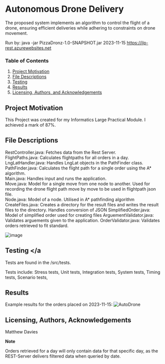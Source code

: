 # Autonomous Drone Delivery
The proposed system implements an algorithm to control the flight of a drone, ensuring efficient deliveries while adhering to constraints on drone movement.

Run by: java -jar PizzaDronz-1.0-SNAPSHOT.jar 2023-11-15 https://ilp-rest.azurewebsites.net

### Table of Contents

1. [Project Motivation](#motivation)
2. [File Descriptions](#files)
3. [Testing](#testing)
4. [Results](#results)
5. [Licensing, Authors, and Acknowledgements](#licensing)

## Project Motivation<a name="motivation"></a>
This Project was created for my Informatics Large Practical Module. I achieved a mark of 87%.

## File Descriptions <a name="files"></a>

RestController.java: Fetches data from the Rest Server.  
FlightPaths.java: Calculates flightpaths for all orders in a day.  
LngLatHandler.java: Handles LngLat objects in the PathFinder class.  
PathFinder.java: Calculates the flight path for a single order using the A* algorithm.  
Main.java: Handles input and runs the application.  
Move.java:  Model for a single move from one node to another. Used for recording the drone flight path move by move to be used in flightpath json file.  
Node.java: Model of a node. Utilised in A* pathfinding algorithm
CreateFiles.java: Creates a directory for the result files and writes the result files to the directory. Handles conversion of JSON
SimplifiedOrder.java: Model of simplified order used for creating files
ArguementValidator.java: Validates arguements given to the application.
OrderValidator.java: Validates orders retrieved to fit standard.

![image](https://github.com/MattDavies-code/Autonomous-drone-delivery/assets/54101905/6d406a40-be8c-471c-be01-f773d6714a00)

## Testing <a name="testing"></a

Tests are found in the /src/tests.  

Tests include: 
Stress tests, 
Unit tests, 
Integration tests, 
System tests, 
Timing tests, 
Scenario tests, 

## Results<a name="results"></a>

Example results for the orders placed on 2023-11-15: 
![AutoDrone](https://github.com/MattDavies-code/Autonomous-drone-delivery/assets/54101905/b509fb45-f134-4345-bdc8-8c5b8e0edf3b)


## Licensing, Authors, Acknowledgements<a name="licensing"></a>
Matthew Davies

**Note**

Orders retrieved for a day will only contain data for that specific day, as the REST-Server delivers filtered data when queried by date.
